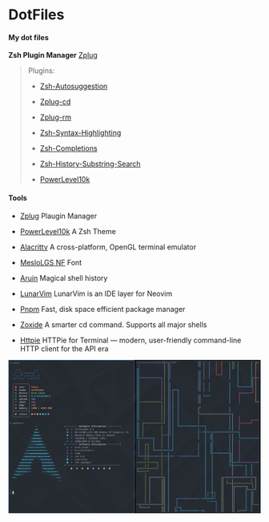 # DotFiles

#### My dot files

**Zsh Plugin Manager** [Zplug](https://github.com/zplug/zplug)

> Plugins:
> 
> - [Zsh-Autosuggestion](https://github.com/zsh-users/zsh-autosuggestions)
> 
> - [Zplug-cd](https://github.com/b4b4r07/zplug-cd)
> 
> - [Zplug-rm](https://github.com/b4b4r07/zplug-rm)
> 
> - [Zsh-Syntax-Highlighting](https://github.com/zsh-users/zsh-syntax-highlighting)
> 
> - [Zsh-Completions](https://github.com/zsh-users/zsh-completions)
> 
> - [Zsh-History-Substring-Search](https://github.com/zsh-users/zsh-history-substring-search)
> 
> - [PowerLevel10k](https://github.com/romkatv/powerlevel10k) 

#### Tools

- [Zplug](https://github.com/zplug/zplug) Plaugin Manager

- [PowerLevel10k](https://github.com/romkatv/powerlevel10k) A Zsh Theme

- [Alacritty](https://github.com/alacritty/alacritty) A cross-platform, OpenGL terminal emulator

- [MesloLGS NF](https://github.com/romkatv/powerlevel10k#fonts) Font

- [Aruin](https://github.com/ellie/atuin) Magical shell history

- [LunarVim](https://github.com/LunarVim/LunarVim) LunarVim is an IDE layer for Neovim

- [Pnpm](https://pnpm.io/) Fast, disk space efficient package manager

- [Zoxide](https://github.com/ajeetdsouza/zoxide) A smarter cd command. Supports all major shells

- [Httpie](https://github.com/httpie/httpie) HTTPie for Terminal — modern, user-friendly command-line HTTP client for the API era

![Screen Shot](./screenshot.png)
